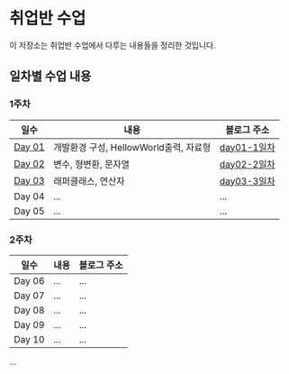 # 취업반 수업

이 저장소는 취업반 수업에서 다루는 내용들을 정리한 것입니다.

## 일차별 수업 내용

### 1주차

| 일수 | 내용 | 블로그 주소 |
|---|---|---|
| [Day 01](https://github.com/Noah3521/itbnak/tree/main/1주차/day01) | 개발환경 구성, HellowWorld출력, 자료형 | [day01-1일차](https://velog.io/@noah3521/취업반-1일차) |
| [Day 02](https://github.com/Noah3521/itbnak/tree/main/1주차/day02) | 변수, 형변환, 문자열 | [day02-2일차](https://velog.io/@noah3521/취업반-2일차) |
| [Day 03](https://github.com/Noah3521/itbnak/tree/main/1주차/day03) | 래퍼클래스, 연산자| [day03-3일차](https://github.com/Noah3521/itbnak/tree/main/1주차/day02) | 변수, 형변환, 문자열 | [day02-2일차](https://velog.io/@noah3521/취업반-3일차) |
| Day 04 | ... | ... |
| Day 05 | ... | ... |

### 2주차

| 일수 | 내용 | 블로그 주소 |
|---|---|---|
| Day 06 | ... | ... |
| Day 07 | ... | ... |
| Day 08 | ... | ... |
| Day 09 | ... | ... |
| Day 10 | ... | ... |

...
